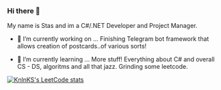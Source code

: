 ### Hi there 👋

My name is Stas and im a C#/.NET Developer and Project Manager.

- 🔭 I’m currently working on ...
  Finishing Telegram bot framework that allows creation of postcards..of various sorts!

- 🌱 I’m currently learning ...
  More stuff! Everything about C# and overall CS - DS, algoritms and all that jazz. Grinding some leetcode.

[![KnlnKS's LeetCode stats](https://leetcode-stats-six.vercel.app/?username=ohshie&theme=dark)](https://github.com/KnlnKS/leetcode-stats)

<!--
**ohshie/ohshie** is a ✨ _special_ ✨ repository because its `README.md` (this file) appears on your GitHub profile.

Here are some ideas to get you started:

- 🔭 I’m currently working on ...
- 🌱 I’m currently learning ...
- 👯 I’m looking to collaborate on ...
- 🤔 I’m looking for help with ...
- 💬 Ask me about ...
- 📫 How to reach me: ...
- 😄 Pronouns: ...
- ⚡ Fun fact: ...
-->
